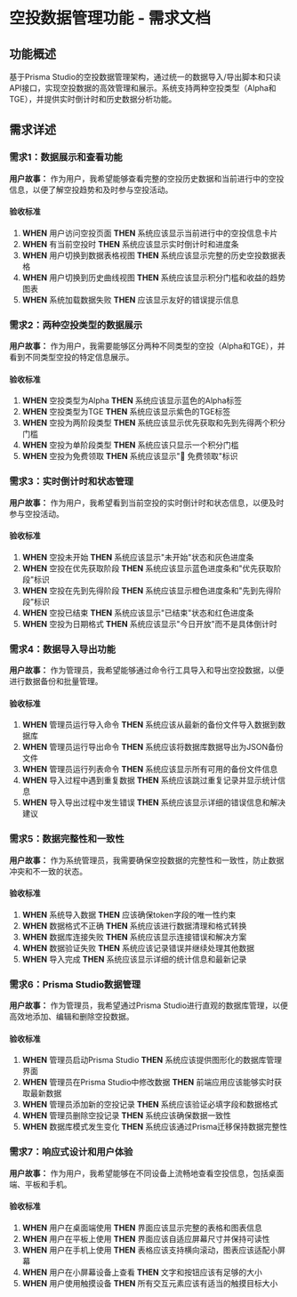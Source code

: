# 空投数据管理功能 - 需求文档

## 功能概述

基于Prisma Studio的空投数据管理架构，通过统一的数据导入/导出脚本和只读API接口，实现空投数据的高效管理和展示。系统支持两种空投类型（Alpha和TGE），并提供实时倒计时和历史数据分析功能。

## 需求详述

### 需求1：数据展示和查看功能

**用户故事：** 作为用户，我希望能够查看完整的空投历史数据和当前进行中的空投信息，以便了解空投趋势和及时参与空投活动。

#### 验收标准

1. **WHEN** 用户访问空投页面 **THEN** 系统应该显示当前进行中的空投信息卡片
2. **WHEN** 有当前空投时 **THEN** 系统应该显示实时倒计时和进度条
3. **WHEN** 用户切换到数据表格视图 **THEN** 系统应该显示完整的历史空投数据表格
4. **WHEN** 用户切换到历史曲线视图 **THEN** 系统应该显示积分门槛和收益的趋势图表
5. **WHEN** 系统加载数据失败 **THEN** 应该显示友好的错误提示信息

### 需求2：两种空投类型的数据展示

**用户故事：** 作为用户，我需要能够区分两种不同类型的空投（Alpha和TGE），并看到不同类型空投的特定信息展示。

#### 验收标准

1. **WHEN** 空投类型为Alpha **THEN** 系统应该显示蓝色的Alpha标签
2. **WHEN** 空投类型为TGE **THEN** 系统应该显示紫色的TGE标签
3. **WHEN** 空投为两阶段类型 **THEN** 系统应该显示优先获取和先到先得两个积分门槛
4. **WHEN** 空投为单阶段类型 **THEN** 系统应该只显示一个积分门槛
5. **WHEN** 空投为免费领取 **THEN** 系统应该显示"🎁 免费领取"标识

### 需求3：实时倒计时和状态管理

**用户故事：** 作为用户，我希望看到当前空投的实时倒计时和状态信息，以便及时参与空投活动。

#### 验收标准

1. **WHEN** 空投未开始 **THEN** 系统应该显示"未开始"状态和灰色进度条
2. **WHEN** 空投在优先获取阶段 **THEN** 系统应该显示蓝色进度条和"优先获取阶段"标识
3. **WHEN** 空投在先到先得阶段 **THEN** 系统应该显示橙色进度条和"先到先得阶段"标识
4. **WHEN** 空投已结束 **THEN** 系统应该显示"已结束"状态和红色进度条
5. **WHEN** 空投为日期格式 **THEN** 系统应该显示"今日开放"而不是具体倒计时

### 需求4：数据导入导出功能

**用户故事：** 作为管理员，我希望能够通过命令行工具导入和导出空投数据，以便进行数据备份和批量管理。

#### 验收标准

1. **WHEN** 管理员运行导入命令 **THEN** 系统应该从最新的备份文件导入数据到数据库
2. **WHEN** 管理员运行导出命令 **THEN** 系统应该将数据库数据导出为JSON备份文件
3. **WHEN** 管理员运行列表命令 **THEN** 系统应该显示所有可用的备份文件信息
4. **WHEN** 导入过程中遇到重复数据 **THEN** 系统应该跳过重复记录并显示统计信息
5. **WHEN** 导入导出过程中发生错误 **THEN** 系统应该显示详细的错误信息和解决建议

### 需求5：数据完整性和一致性

**用户故事：** 作为系统管理员，我需要确保空投数据的完整性和一致性，防止数据冲突和不一致的状态。

#### 验收标准

1. **WHEN** 系统导入数据 **THEN** 应该确保token字段的唯一性约束
2. **WHEN** 数据格式不正确 **THEN** 系统应该进行数据清理和格式转换
3. **WHEN** 数据库连接失败 **THEN** 系统应该显示连接错误和解决方案
4. **WHEN** 数据验证失败 **THEN** 系统应该记录错误并继续处理其他数据
5. **WHEN** 导入完成 **THEN** 系统应该显示详细的统计信息和最新记录

### 需求6：Prisma Studio数据管理

**用户故事：** 作为管理员，我希望通过Prisma Studio进行直观的数据库管理，以便高效地添加、编辑和删除空投数据。

#### 验收标准

1. **WHEN** 管理员启动Prisma Studio **THEN** 系统应该提供图形化的数据库管理界面
2. **WHEN** 管理员在Prisma Studio中修改数据 **THEN** 前端应用应该能够实时获取最新数据
3. **WHEN** 管理员添加新的空投记录 **THEN** 系统应该验证必填字段和数据格式
4. **WHEN** 管理员删除空投记录 **THEN** 系统应该确保数据一致性
5. **WHEN** 数据库模式发生变化 **THEN** 系统应该通过Prisma迁移保持数据完整性

### 需求7：响应式设计和用户体验

**用户故事：** 作为用户，我希望能够在不同设备上流畅地查看空投信息，包括桌面端、平板和手机。

#### 验收标准

1. **WHEN** 用户在桌面端使用 **THEN** 界面应该显示完整的表格和图表信息
2. **WHEN** 用户在平板上使用 **THEN** 界面应该自适应屏幕尺寸并保持可读性
3. **WHEN** 用户在手机上使用 **THEN** 表格应该支持横向滚动，图表应该适配小屏幕
4. **WHEN** 用户在小屏幕设备上查看 **THEN** 文字和按钮应该有足够的大小
5. **WHEN** 用户使用触摸设备 **THEN** 所有交互元素应该有适当的触摸目标大小